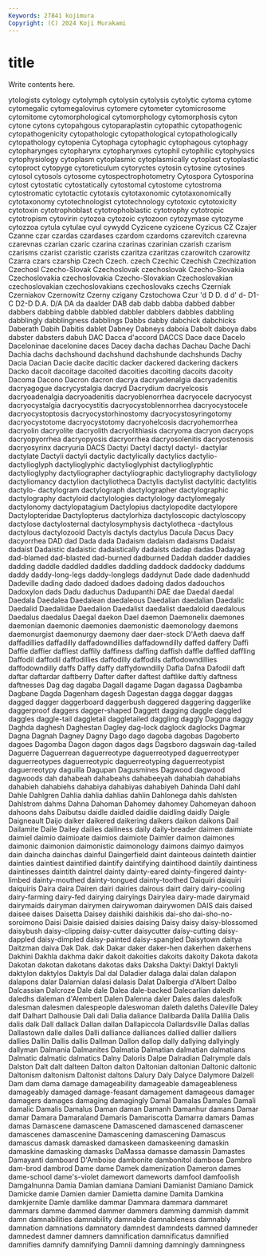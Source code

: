 ```yaml
---
Keywords: 27841 kojimura
Copyright: (C) 2024 Koji Murakami
---
```


# title

Write contents here.



ytologists cytology cytolymph cytolysin cytolysis cytolytic cytoma
cytome cytomegalic cytomegalovirus cytomere cytometer cytomicrosome cytomitome cytomorphological cytomorphology cytomorphosis
cyton cytone cytons cytopahgous cytoparaplastin cytopathic cytopathogenic cytopathogenicity cytopathologic cytopathological
cytopathologically cytopathology cytopenia Cytophaga cytophagic cytophagous cytophagy cytopharynges cytopharynx cytopharynxes
cytophil cytophilic cytophysics cytophysiology cytoplasm cytoplasmic cytoplasmically cytoplast cytoplastic cytoproct
cytopyge cytoreticulum cytoryctes cytosin cytosine cytosines cytosol cytosols cytosome cytospectrophotometry
Cytospora Cytosporina cytost cytostatic cytostatically cytostomal cytostome cytostroma cytostromatic cytotactic
cytotaxis cytotaxonomic cytotaxonomically cytotaxonomy cytotechnologist cytotechnology cytotoxic cytotoxicity cytotoxin cytotrophoblast
cytotrophoblastic cytotrophy cytotropic cytotropism cytovirin cytozoa cytozoic cytozoon cytozymase cytozyme
cytozzoa cytula cytulae cyul cywydd Cyzicene cyzicene Cyzicus CZ Czajer
Czanne czar czardas czardases czardom czardoms czarevitch czarevna czarevnas czarian
czaric czarina czarinas czarinian czarish czarism czarisms czarist czaristic czarists
czaritza czaritzas czarowitch czarowitz Czarra czars czarship Czech Czech. czech
Czechic Czechish Czechization Czechosl Czecho-Slovak Czechoslovak czechoslovak Czecho-Slovakia Czechoslovakia czechoslovakia
Czecho-Slovakian Czechoslovakian czechoslovakian czechoslovakians czechoslovaks czechs Czerniak Czerniakov Czernowitz Czerny
czigany Czstochowa Czur 'd D D. d d' d- D1-C
D2-D D.A. D/A DA da daalder DAB dab dabb dabba
dabbed dabber dabbers dabbing dabble dabbled dabbler dabblers dabbles dabbling
dabblingly dabblingness dabblings Dabbs dabby dabchick dabchicks Daberath Dabih Dabitis
dablet Dabney Dabneys daboia Dabolt daboya dabs dabster dabsters dabuh
DAC Dacca d'accord DACCS Dace dace Dacelo Daceloninae dacelonine daces
Dacey dacha dachas Dachau Dache Dachi Dachia dachs dachshound dachshund
dachshunde dachshunds Dachy Dacia Dacian Dacie dacite dacitic dacker dackered
dackering dackers Dacko dacoit dacoitage dacoited dacoities dacoiting dacoits dacoity
Dacoma Dacono Dacron dacron dacrya dacryadenalgia dacryadenitis dacryagogue dacrycystalgia dacryd
Dacrydium dacryelcosis dacryoadenalgia dacryoadenitis dacryoblenorrhea dacryocele dacryocyst dacryocystalgia dacryocystitis dacryocystoblennorrhea
dacryocystocele dacryocystoptosis dacryocystorhinostomy dacryocystosyringotomy dacryocystotome dacryocystotomy dacryohelcosis dacryohemorrhea dacryolin dacryolite
dacryolith dacryolithiasis dacryoma dacryon dacryops dacryopyorrhea dacryopyosis dacryorrhea dacryosolenitis dacryostenosis
dacryosyrinx dacryuria DACS Dactyi Dactyl dactyl dactyl- dactylar dactylate Dactyli
dactyli dactylic dactylically dactylics dactylio- dactylioglyph dactylioglyphic dactylioglyphist dactylioglyphtic dactylioglyphy
dactyliographer dactyliographic dactyliography dactyliology dactyliomancy dactylion dactyliotheca Dactylis dactylist dactylitic
dactylitis dactylo- dactylogram dactylograph dactylographer dactylographic dactylography dactyloid dactylologies dactylology
dactylomegaly dactylonomy dactylopatagium Dactylopius dactylopodite dactylopore Dactylopteridae Dactylopterus dactylorhiza dactyloscopic
dactyloscopy dactylose dactylosternal dactylosymphysis dactylotheca -dactylous dactylous dactylozooid Dactyls dactyls
dactylus Dacula Dacus Dacy dacyorrhea DAD dad Dada dada Dadaism
dadaism dadaisms Dadaist dadaist Dadaistic dadaistic dadaistically dadaists dadap dadas
Dadayag dad-blamed dad-blasted dad-burned dadburned Daddah dadder daddies dadding daddle
daddled daddles daddling daddock daddocky daddums daddy daddy-long-legs daddy-longlegs daddynut
Dade dade dadenhudd Dadeville dading dado dadoed dadoes dadoing dados
dadouchos Dadoxylon dads Dadu daduchus Dadupanthi DAE dae Daedal daedal
Daedala Daedalea Daedalean daedaleous Daedalian daedalian Daedalic Daedalid Daedalidae Daedalion
Daedalist daedalist daedaloid daedalous Daedalus daedalus Daegal daekon Dael daemon
Daemonelix daemones daemonian daemonic daemonies daemonistic daemonology daemons daemonurgist daemonurgy
daemony daer daer-stock D'Aeth daeva daff daffadillies daffadilly daffadowndillies daffadowndilly
daffed daffery Daffi Daffie daffier daffiest daffily daffiness daffing daffish
daffle daffled daffling Daffodil daffodil daffodillies daffodilly daffodils daffodowndillies daffodowndilly
daffs Daffy daffy daffydowndilly Dafla Dafna Dafodil daft daftar daftardar
daftberry Dafter dafter daftest daftlike daftly daftness daftnesses Dag dag
dagaba Dagall dagame Dagan dagassa Dagbamba Dagbane Dagda Dagenham dagesh
Dagestan dagga daggar daggas dagged dagger daggerboard daggerbush daggered daggering
daggerlike daggerproof daggers dagger-shaped Daggett dagging daggle daggled daggles daggle-tail
daggletail daggletailed daggling daggly Daggna daggy Daghda daghesh Daghestan Dagley
dag-lock daglock daglocks Dagmar Dagna Dagnah Dagney Dagny Dago dago
dagoba dagobas Dagoberto dagoes Dagomba Dagon dagon dagos dags Dagsboro
dagswain dag-tailed Daguerre Daguerrean daguerreotype daguerreotyped daguerreotyper daguerreotypes daguerreotypic daguerreotyping
daguerreotypist daguerreotypy daguilla Dagupan Dagusmines Dagwood dagwood dagwoods dah dahabeah
dahabeahs dahabeeyah dahabiah dahabiahs dahabieh dahabiehs dahabiya dahabiyas dahabiyeh Dahinda
Dahl dahl Dahle Dahlgren Dahlia dahlia dahlias dahlin Dahlonega dahls
dahlsten Dahlstrom dahms Dahna Dahoman Dahomey dahomey Dahomeyan dahoon dahoons
dahs Daibutsu daidle daidled daidlie daidling daidly Daigle Daigneault Daijo
daiker daikered daikering daikers daikon daikons Dail Dailamite Daile Dailey
dailies dailiness daily daily-breader daimen daimiate daimiel daimio daimioate daimios
daimiote Daimler daimon daimones daimonic daimonion daimonistic daimonology daimons daimyo
daimyos dain daincha dainchas dainful Daingerfield daint dainteous dainteth daintier
dainties daintiest daintified daintify daintifying daintihood daintily daintiness daintinesses daintith
daintrel dainty dainty-eared dainty-fingered dainty-limbed dainty-mouthed dainty-tongued dainty-toothed Daiquiri daiquiri
daiquiris Daira daira Dairen dairi dairies dairous dairt dairy dairy-cooling
dairy-farming dairy-fed dairying dairyings Dairylea dairy-made dairymaid dairymaids dairyman dairymen
dairywoman dairywomen DAIS dais daised daisee daises Daisetta Daisey daishiki
daishikis dai-sho dai-sho-no-soroimono Daisi Daisie daisied daisies daising Daisy daisy
daisy-blossomed daisybush daisy-clipping daisy-cutter daisycutter daisy-cutting daisy-dappled daisy-dimpled daisy-painted daisy-spangled
Daisytown daitya Daitzman daiva Dak Dak. dak Dakar daker daker-hen
dakerhen dakerhens Dakhini Dakhla dakhma dakir dakoit dakoities dakoits dakoity
Dakota dakota Dakotan dakotan dakotans dakotas daks Daksha Daktyi Daktyl
Daktyli daktylon daktylos Daktyls Dal dal Daladier dalaga dalai dalan
dalapon dalapons dalar Dalarnian dalasi dalasis Dalat Dalbergia d'Albert Dalbo
Dalcassian Dalcroze Dale dale Dalea dale-backed Dalecarlian daledh daledhs daleman
d'Alembert Dalen Dalenna daler Dales dales dalesfolk dalesman dalesmen dalespeople
daleswoman daleth daleths Daleville Daley dalf Dalhart Dalhousie Dali dali
Dalia daliance Dalibarda Dalila Dalilia Dalis dalis dalk Dall dallack
Dallan dallan Dallapiccola Dallardsville Dallas dallas Dallastown dalle dalles Dalli
dalliance dalliances dallied dallier dalliers dallies Dallin Dallis dallis Dallman
Dallon dallop dally dallying dallyingly dallyman Dalmania Dalmanites Dalmatia Dalmatian
dalmatian dalmatians Dalmatic dalmatic dalmatics Dalny Daloris Dalpe Dalradian Dalrymple
dals Dalston Dalt dalt dalteen Dalton dalton Daltonian daltonian Daltonic
daltonic Daltonism daltonism Daltonist daltons Dalury Daly Dalyce Dalymore Dalzell
Dam dam dama damage damageability damageable damageableness damageably damaged damage-feasant
damagement damageous damager damagers damages damaging damagingly Damal Damalas Damales
Damali damalic Damalis Damalus Daman daman Damanh Damanhur damans Damar
damar Damara Damaraland Damaris Damariscotta Damarra damars Damas damas Damascene
damascene Damascened damascened damascener damascenes damascenine Damascening damascening Damascus damascus
damask damasked damaskeen damaskeening damaskin damaskine damasking damasks DaMassa damasse
damassin Damastes Damayanti damboard D'Amboise dambonite dambonitol dambose Dambro dam-brod
dambrod Dame dame Damek damenization Dameron dames dame-school dame's-violet damewort
dameworts damfool damfoolish Damgalnunna Damia Damian damiana Damiani Damianist Damiano
Damick Damicke damie Damien damier Damietta damine Damita Damkina damkjernite
Damle damlike dammar Dammara dammara dammaret dammars damme dammed dammer
dammers damming dammish dammit damn damnabilities damnability damnable damnableness damnably
damnation damnations damnatory damndest damndests damned damneder damnedest damner damners
damnification damnificatus damnified damnifies damnify damnifying Damnii damning damningly damningness
